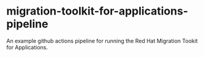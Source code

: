 # migration-toolkit-for-applications-pipeline
An example github actions pipeline for running the Red Hat Migration Tookit for Applications.
